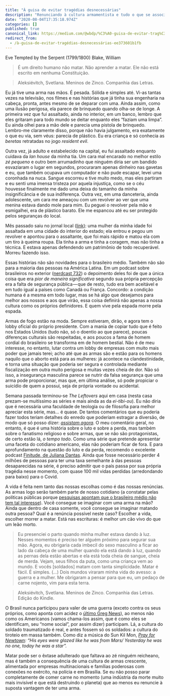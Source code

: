 ```yaml
---
title: "À guisa de evitar tragédias desnecessárias"
description: "Renunciando à cultura armamentista e tudo o que se associa a ela justamente porque vivo no Brasil"
date: "2020-08-04T17:35:18.974Z"
categories: []
published: true
canonical_link: https://medium.com/@wbdp/%C3%A0-guisa-de-evitar-trag%C3%A9dias-desnecess%C3%A1rias-ee373601b1fb
redirect_from:
  - /à-guisa-de-evitar-tragédias-desnecessárias-ee373601b1fb
---
```


Eve Tempted by the Serpent (1799/1800) Blake, William

> É um direito humano não matar. Não aprender a matar. Ele não está escrito em nenhuma Constituição.

> Aleksiévitch, Svetlana. Meninos de Zinco. Companhia das Letras.

Eu já tive uma arma nas mãos. É pesada. Sólida e simples até. Vi-as tantas vezes na televisão, nos filmes e nas histórias que já tinha sua engenharia na cabeça, pronta, antes mesmo de se deparar com uma. Ainda assim, como uma ilusão perigosa, ela parece de brinquedo quando olha-se de longe. A primeira vez que fui assaltado, ainda no interior, em um banco, lembro que eles gritaram para todo mundo se deitar enquanto eles “faziam uma limpa”. Eu ainda olhei para a mão dele e parecia uma pistola de brinquedo. Lembro-me claramente disso, porque não havia julgamento, era exatamente o que eu via, sem véus: parecia de plástico. Eu era criança e só conhecia as _beretas_ retratadas no jogo _resident evil_.

Outra vez, já adulto e estabelecido na capital, eu fui assaltado enquanto cuidava da _lan house_ da minha tia. Um cara mal encarado no melhor estilo _zé pequeno_ e outro bem arrumadinho que ninguém diria ser um bandido esvaziaram o lugar em segundos, procuraram apenas dinheiro nas gavetas e eu, que também ocupava um computador e não pude escapar, levei uma coronhada na nuca. Sangue escorreu e tive muito medo, mas eles partiram e eu senti uma imensa tristeza por aquela injustiça, como se o céu houvesse finalmente me dado uma deixa do tamanho da minha insignificância e de sua indiferença. Outra vez, em uma danceteria, ainda adolescente, um cara me ameaçou com um revolver ao ver que uma menina estava dando mole para mim. Eu peguei o revolver pela mão e esmigalhei, era de plástico barato. Ele me espancou até eu ser protegido pelos seguranças do local.

Mês passado saiu no jornal local ([link](https://matogrossomais.com.br/2020/06/24/video-mostra-dona-de-espetinho-sendo-morta-em-assalto/)[)](https://matogrossomais.com.br/2020/06/24/video-mostra-dona-de-espetinho-sendo-morta-em-assalto/%29:): uma mulher da minha idade foi assaltada em uma cidade do interior do estado; ela entrou e pegou um revolver e apontou para o assaltante, que foi mais rápido e matou ela com um tiro à queima roupa. Ela tinha a arma e tinha a coragem, mas não tinha a técnica. E estava apenas defendendo um patrimônio de todo recuperável. Morreu fazendo isso.

Essas histórias não são novidades para o brasileiro médio. Também não são para a maioria das pessoas na América Latina. Em um podcast sobre brasileiros no exterior ([nerdcast 732](https://open.spotify.com/episode/1GXtG4qxZDFo8ey9CGRIoc?si=Xanrx0rPSZyz54ToelRiYQ)) o depoimento deles foi de que a única coisa que era _pior de maneira significativa_ segundo sua própria percepção era a falta de segurança pública — que de resto, tudo era bem aceitável e em tudo igual a países como Canadá ou França. Concordo: a condição humana é a mesma em todo lugar, mas se há algo que desejamos para melhor aos nossos e aos que virão, essa coisa definirá não apenas a nossa cultura como os próprios definidores. E quem vive pela espada morre pela espada.

Armas de fogo estão na moda. Sempre estiveram, dirão, e agora tem o lobby oficial do próprio presidente. Com a mania de copiar tudo que é feito nos Estados Unidos (tudo não, só o doentio ao que parece), poucas diferenças culturais são respeitadas, e aos poucos a fama de homem cordial do brasileiro se transforma em de homem bestial. Não é de meu interesse, no entanto, lutar contra um lobby de empresas com muito mais poder que jamais terei; acho até que as armas são e estão para os homens naquilo que o aborto está para as mulheres: já acontece na clandestinidade, e torna uma situação que poderia ser segura e controlada mediante fiscalização em outra muito perigosa e muitas vezes cheia de dor. Não só isso, a insegurança masculina parece se nutrir da falsa segurança que uma arma pode proporcionar, mas que, em última análise, só pode propiciar o suicídio de quem a possui, seja de própria vontade ou acidental.

Semana passada terminou-se _The Leftovers_ aqui em casa (nesta casa prezam-se muitíssimo as séries e mais ainda as da _ei-tibi-ou_). Eu não diria que é necessária uma faculdade de teologia ou de filosofia para melhor apreciar esta série, mas… é quase. De tantos comentários que eu poderia fazer todos teriam detalhes do enredo que poderiam estragar a diversão, de modo que só posso dizer: [_assistam agora_](https://www.youtube.com/watch?v=hybmSrk398Q). O meu comentário geral, no entanto, é que é uma história sobre o luto e sobre a perda, mas também sobre o fanatismo religioso e sobre armas, que se não são protagonistas, de certo estão lá, _o tempo todo_. Como uma série que pretende apresentar uma faceta do cotidiano americano, elas não poderiam ficar de fora. E para aprofundamento na questão do luto e da perda, recomendo o excelente podcast [Finitude, de Juliana Dantas](https://open.spotify.com/show/5TVizb5M4KJGmjrNVLcAQM?si=D45dkNGhQtexoabnLQDn6Q). Ainda que fosse necessário perder 4 milhões de pessoas para ter uma taxa semelhante à das pessoas desaparecidas na série, é preciso admitir que o país passa por sua própria tragédia nesse momento, com quase 100 mil vidas perdidas (arredondando para baixo) para o Covid.

A vida é feita nem tanto das nossas escolhas como é das nossas renúncias. As armas logo serão também parte de nosso cotidiano (a constatar pelas políticas públicas porque [pesquisas apontam que o brasileiro médio não tem tal interesse](https://g1.globo.com/politica/noticia/2019/07/12/projeto-de-porte-de-armas-e-reprovado-por-70percent-da-populacao-e-aprovado-por-28percent-diz-datafolha.ghtml)). Você consegue se imaginar com uma arma na mão? Ainda que dentro de casa somente, você consegue se imaginar matando outra pessoa? Qual é a renúncia possível neste caso? Escolher a vida, escolher morrer a matar. Está nas escrituras: é melhor um cão vivo do que um leão morto.

> Eu presenciei o parto quando minha mulher estava dando à luz. Nesses momentos é preciso ter alguém próximo para segurar sua mão. Agora, eu obrigaria cada imbecil do sexo masculino a ficar ao lado da cabeça de uma mulher quando ela está dando à luz, quando as pernas dela estão abertas e ela está toda cheia de sangue, cheia de merda. Vejam, seus filhos da puta, como uma criança vem ao mundo. E vocês \[soldados\] matam com tanta simplicidade. Matar é fácil. É simples. (…) Dois mundos viraram minha vida do avesso: a guerra e a mulher. Me obrigaram a pensar para que eu, um pedaço de carne nojento, vim para esta terra.

> Aleksiévitch, Svetlana. Meninos de Zinco. Companhia das Letras. Edição do Kindle.

O Brasil nunca participou para valer de uma guerra (exceto contra os seus próprios, como aponta com acidez o [último Greg News](https://www.youtube.com/watch?v=0Blu-03jwDk)), ao menos não como os Americanos (vamos chama-los assim, que é como eles se identificam, seu “nome social”, por assim dizer) participam. Lá, a cultura do soldado traumatizado é real, e antes fossem só os soldados: a cultura do tiroteio em massa também. Como diz a música do Sun Kil Mon, [_Pray for Newtown_](https://open.spotify.com/track/7g8I6255GdRpblGLQHYe32?si=5m9tpC_MR5-xVAwNo4jTDw)_: “His eyes were glazed like he was from Mars/ Yesterday he was no one, today he was a star”._

Matar pode ser o êxtase adulterado que faltava ao zé ninguém reicheano, mas é também a consequência de uma cultura de armas crescente, alimentada por empresas multinacionais e famílias poderosas com conexões no exército, na polícia e em Brasília. Se eu não posso parar completamente de comer carne no momento (uma indústria da morte muito mais invisível e que está destruindo o planeta) que ao menos eu renuncie à suposta vantagem de ter uma arma.
